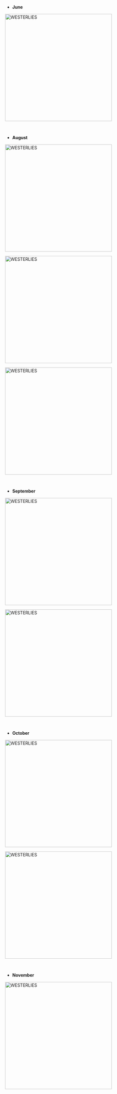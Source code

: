 + **June**

<a href="https://westerlies.us/index.php/s/nqLJLaGNJyA5SbQ/preview" target="_blank" rel="noopener noreferrer"><img src="https://westerlies.us/index.php/s/nqLJLaGNJyA5SbQ/preview" alt="WESTERLIES" width="350"></a>

<br>

+ **August**

<a href="https://westerlies.us/index.php/s/q7FCrm4mHAJDj85/preview" target="_blank" rel="noopener noreferrer"><img src="https://westerlies.us/index.php/s/q7FCrm4mHAJDj85/preview" alt="WESTERLIES" width="350"></a>

<a href="https://westerlies.us/index.php/s/qafEM2pSNZP2WCA/preview" target="_blank" rel="noopener noreferrer"><img src="https://westerlies.us/index.php/s/qafEM2pSNZP2WCA/preview" alt="WESTERLIES" width="350"></a>

<a href="https://westerlies.us/index.php/s/9Lm5iMmPZPewdiw/preview" target="_blank" rel="noopener noreferrer"><img src="https://westerlies.us/index.php/s/9Lm5iMmPZPewdiw/preview" alt="WESTERLIES" width="350"></a>

<br>

+ **September**

<a href="https://westerlies.us/index.php/s/ycwxZMrEzH9yLZ3/preview" target="_blank" rel="noopener noreferrer"><img src="https://westerlies.us/index.php/s/ycwxZMrEzH9yLZ3/preview" alt="WESTERLIES" width="350"></a>

<a href="https://westerlies.us/index.php/s/Q4SxiCcbeopCF2S/preview" target="_blank" rel="noopener noreferrer"><img src="https://westerlies.us/index.php/s/Q4SxiCcbeopCF2S/preview" alt="WESTERLIES" width="350"></a>

<br>

+ **October**

<a href="https://westerlies.us/index.php/s/CX4rnt2P5RrtcNd/preview" target="_blank" rel="noopener noreferrer"><img src="https://westerlies.us/index.php/s/CX4rnt2P5RrtcNd/preview" alt="WESTERLIES" width="350"></a>

<a href="https://westerlies.us/index.php/s/xkaBGAwJ6W26zAg/preview" target="_blank" rel="noopener noreferrer"><img src="https://westerlies.us/index.php/s/xkaBGAwJ6W26zAg/preview" alt="WESTERLIES" width="350"></a>

<br>

+ **November**

<a href="https://westerlies.us/index.php/s/S9aDfX9jQYjBs8J/preview" target="_blank" rel="noopener noreferrer"><img src="https://westerlies.us/index.php/s/S9aDfX9jQYjBs8J/preview" alt="WESTERLIES" width="350"></a>